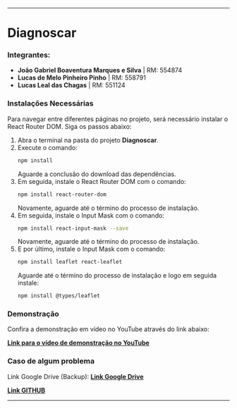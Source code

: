 
---

# Diagnoscar

### Integrantes:
- **João Gabriel Boaventura Marques e Silva** | RM: 554874
- **Lucas de Melo Pinheiro Pinho** | RM: 558791
- **Lucas Leal das Chagas** | RM: 551124

### Instalações Necessárias
Para navegar entre diferentes páginas no projeto, será necessário instalar o React Router DOM. Siga os passos abaixo:

1. Abra o terminal na pasta do projeto **Diagnoscar**.
2. Execute o comando:
   ```bash
   npm install
   ```
   Aguarde a conclusão do download das dependências.
3. Em seguida, instale o React Router DOM com o comando:
   ```bash
   npm install react-router-dom
   ```
   Novamente, aguarde até o término do processo de instalação.
4. Em seguida, instale o Input Mask com o comando:
   ```bash
   npm install react-input-mask --save
   ```
   Novamente, aguarde até o término do processo de instalação.
5. E por último, instale o Input Mask com o comando:
   ```bash
   npm install leaflet react-leaflet
   ```
   Aguarde até o término do processo de instalação e logo em seguida instale:
      ```bash
   npm install @types/leaflet
   ```

### Demonstração
Confira a demonstração em vídeo no YouTube através do link abaixo:

[**Link para o vídeo de demonstração no YouTube**](https://youtu.be/Vdx-sgPCGM4)

### Caso de algum problema
Link Google Drive (Backup): [**Link Google Drive**](https://drive.google.com/drive/folders/1RPlvxtSPuGotJZQxGO4o-t8PrK7cUaJf?usp=drive_link)

[**Link GITHUB**](https://github.com/thejaobiell/sprint3-frontend)

---